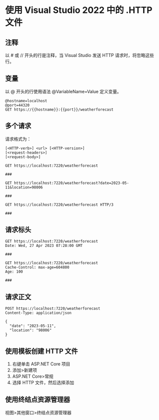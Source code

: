 # 使用 Visual Studio 2022 中的 .HTTP 文件

## 注释

以 # 或 // 开头的行是注释，当 Visual Studio 发送 HTTP 请求时，将忽略这些行。

## 变量

以 @ 开头的行使用语法 @VariableName=Value 定义变量。

```http
@hostname=localhost
@port=44320
GET https://{{hostname}}:{{port}}/weatherforecast
```

## 多个请求

请求格式为：

```http
[<HTTP-verb>] <url> [<HTTP-version>]
[<request-headers>]
[<request-body>]
```

```http
GET https://localhost:7220/weatherforecast

###

GET https://localhost:7220/weatherforecast?date=2023-05-11&location=98006

###

GET https://localhost:7220/weatherforecast HTTP/3

###
```

## 请求标头

```http
GET https://localhost:7220/weatherforecast
Date: Wed, 27 Apr 2023 07:28:00 GMT

###

GET https://localhost:7220/weatherforecast
Cache-Control: max-age=604800
Age: 100

###
```

## 请求正文

```http
POST https://localhost:7220/weatherforecast
Content-Type: application/json

{
  "date": "2023-05-11",
  "location": "98006"
}
```

## 使用模板创建 HTTP 文件

1. 右键单击 ASP.NET Core 项目
2. 添加>新建项
3. ASP.NET Core>常规
4. 选择 HTTP 文件，然后选择添加

## 使用终结点资源管理器

视图>其他窗口>终结点资源管理器